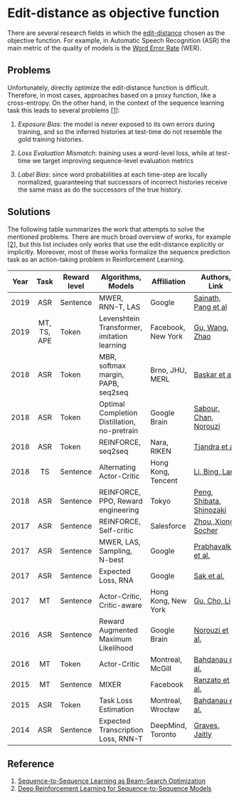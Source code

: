 # Edit-distance as objective function

There are several research fields in which the [edit-distance](https://en.wikipedia.org/wiki/Edit_distance) chosen as the objective function. For example, in Automatic Speech Recognition (ASR) the main metric of the quality of models is the [Word Error Rate](https://en.wikipedia.org/wiki/Word_error_rate) (WER).

## Problems

Unfortunately, directly optimize the edit-distance function is difficult. Therefore, in most cases, approaches based on a proxy function, like a cross-entropy. On the other hand, in the context of the sequence learning task this leads to several problems [[1]](https://arxiv.org/pdf/1606.02960.pdf):

1. _Exposure Bias_: the model is never exposed to its own errors during training, and so the inferred histories at test-time do not resemble the gold training histories.

2. _Loss Evaluation Mismatch_: training uses a word-level loss, while at test-time we target improving sequence-level evaluation metrics

3. _Label Bias_: since word probabilities at each time-step are locally normalized, guaranteeing that successors of incorrect histories receive the same mass as do the successors of the true history.

## Solutions

The following table summarizes the work that attempts to solve the mentioned problems. There are much broad overview of works, for example 
[[2]](https://arxiv.org/pdf/1805.09461.pdf), but this list includes only works that use the edit-distance explicitly or implicitly. Moreover, most of these works formalize the sequence prediction task as an action-taking problem in Reinforcement Learning.

| Year | Task | Reward level | Algorithms, Models | Affiliation | Authors, Link |
|:----:|:---:|----------|------------|------|------|
| 2019 | ASR | Sentence | MWER, RNN-T, LAS | Google | [Sainath, Pang et al](https://arxiv.org/abs/1908.10992)|
| 2019 | MT, TS, APE | Token    | Levenshtein Transformer, imitation learning | Facebook, New York | [Gu, Wang, Zhao](https://arxiv.org/abs/1905.11006)|
| 2018 | ASR | Token    | MBR, softmax margin, PAPB, seq2seq | Brno, JHU, MERL | [Baskar et al.](https://arxiv.org/abs/1811.02770)|
| 2018 | ASR | Token    | Optimal Completion Distillation, no-pretrain | Google Brain | [Sabour, Chan, Norouzi](https://arxiv.org/abs/1810.01398)|
| 2018 | ASR | Token    | REINFORCE, seq2seq | Nara, RIKEN | [Tjandra et al.](https://ahcweb01.naist.jp/papers/journal/2019/201906_IEEE_andros-tj_1/201906_IEEE_andros-tj_1.paper.pdf)|
| 2018 | TS  | Sentence | Alternating Actor-Critic | Hong Kong, Tencent | [Li, Bing, Lam](https://arxiv.org/abs/1803.11070)|
| 2018 | ASR | Sentence | REINFORCE, PPO, Reward engineering | Tokyo |[Peng, Shibata, Shinozaki](http://www.apsipa.org/proceedings/2018/pdfs/0001934.pdf)|
| 2017 | ASR | Sentence | REINFORCE, Self-critic | Salesforce | [Zhou, Xiong, Socher](https://arxiv.org/abs/1712.07101)|
| 2017 | ASR | Sentence | MWER, LAS, Sampling, N-best | Google |[Prabhavalkar et al.](https://arxiv.org/abs/1712.01818)|
| 2017 | ASR | Sentence | Expected Loss, RNA| Google | [Sak et al.](https://pdfs.semanticscholar.org/7703/a2c5468ecbee5b62c048339a03358ed5fe19.pdf)|
| 2017 | MT  | Sentence | Actor-Critic, Critic-aware | Hong Kong, New York | [Gu, Cho, Li](https://arxiv.org/abs/1702.02429)|
| 2016 | ASR | Sentence | Reward Augmented Maximum Likelihood | Google Brain | [Norouzi et al.](https://arxiv.org/abs/1609.00150)|
| 2016 | MT  | Token    | Actor-Critic | Montreal, McGill | [Bahdanau et al.](https://arxiv.org/abs/1607.07086)|
| 2015 | MT  | Sentence | MIXER | Facebook | [Ranzato et al.](https://arxiv.org/abs/1511.06732)|
| 2015 | ASR | Token    | Task Loss Estimation | Montreal, Wrocław | [Bahdanau et al.](https://arxiv.org/abs/1511.06456)|
| 2014 | ASR | Sentence | Expected Transcription Loss, RNN-T | DeepMind, Toronto | [Graves, Jaitly](http://proceedings.mlr.press/v32/graves14.pdf)|


## Reference

1. [Sequence-to-Sequence Learning as Beam-Search Optimization](https://arxiv.org/abs/1606.02960)
2. [Deep Reinforcement Learning for Sequence-to-Sequence Models](https://arxiv.org/abs/1805.09461)
